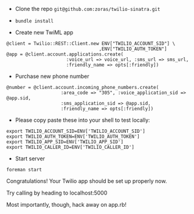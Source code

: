 * Clone the repo
`git@github.com:zoras/twilio-sinatra.git`

* `bundle install`

* Create new TwiML app
```[ruby]
@client = Twilio::REST::Client.new ENV["TWILIO_ACCOUNT_SID"] \
                                  ,ENV["TWILIO_AUTH_TOKEN"]
@app = @client.account.applications.create(
                      :voice_url => voice_url, :sms_url => sms_url,
                      :friendly_name => opts[:friendly])
```

* Purchase new phone number
```[ruby]
@number = @client.account.incoming_phone_numbers.create(
                    :area_code => "305", :voice_application_sid => @app.sid,
                    :sms_application_sid => @app.sid,
                    :friendly_name => opts[:friendly])
```

* Please copy paste these into your shell to test locally:
```[bash]
export TWILIO_ACCOUNT_SID=ENV['TWILIO_ACCOUNT_SID']
export TWILIO_AUTH_TOKEN=ENV['TWILIO_AUTH_TOKEN']
export TWILIO_APP_SID=ENV['TWILIO_APP_SID']
export TWILIO_CALLER_ID=ENV['TWILIO_CALLER_ID']
```

* Start server
```[bash]
foreman start
```

Congratulations! Your Twilio app should be set up properly now.

Try calling by heading to localhost:5000

Most importantly, though, hack away on app.rb!
